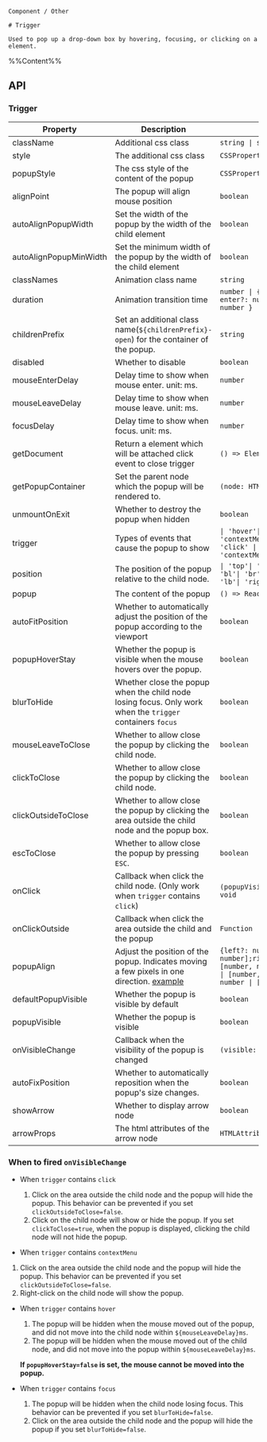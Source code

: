 `````
Component / Other

# Trigger

Used to pop up a drop-down box by hovering, focusing, or clicking on a element.
`````

%%Content%%

## API

### Trigger

|Property|Description|Type|DefaultValue|Version|
|---|---|---|---|---|
|className|Additional css class|`string \| string[]`|`-`|-|
|style|The additional css class|`CSSProperties`|`-`|-|
|popupStyle|The css style of the content of the popup|`CSSProperties`|`-`|-|
|alignPoint|The popup will align mouse position|`boolean`|`-`|-|
|autoAlignPopupWidth|Set the width of the popup by the width of the child element|`boolean`|`-`|-|
|autoAlignPopupMinWidth|Set the minimum width of the popup by the width of the child element|`boolean`|`-`|-|
|classNames|Animation class name|`string`|`fadeId`|-|
|duration|Animation transition time|`number \| { exit?: number; enter?: number; appear?: number }`|`200`|-|
|childrenPrefix|Set an additional class name(`${childrenPrefix}-open`) for the container of the popup.|`string`|`-`|-|
|disabled|Whether to disable|`boolean`|`-`|-|
|mouseEnterDelay|Delay time to show when mouse enter. unit: ms.|`number`|`100`|-|
|mouseLeaveDelay|Delay time to show when mouse leave. unit: ms.|`number`|`100`|-|
|focusDelay|Delay time to show when focus. unit: ms.|`number`|`-`|-|
|getDocument|Return a element which will be attached click event to close trigger|`() => Element`|`() => window.document`|-|
|getPopupContainer|Set the parent node which the popup will be rendered to.|`(node: HTMLElement) => Element`|`-`|-|
|unmountOnExit|Whether to destroy the popup when hidden|`boolean`|`true`|-|
|trigger|Types of events that cause the popup to show|`\| 'hover'\| 'click'\| 'focus'\| 'contextMenu'\| Array<'hover' \| 'click' \| 'focus' \| 'contextMenu'>`|`hover`|-|
|position|The position of the popup relative to the child node.|`\| 'top'\| 'tl'\| 'tr'\| 'bottom'\| 'bl'\| 'br'\| 'left'\| 'lt'\| 'lb'\| 'right'\| 'rt'\| 'rb'`|`bottom`|-|
|popup|The content of the popup|`() => ReactNode`|`-`|-|
|autoFitPosition|Whether to automatically adjust the position of the popup according to the viewport|`boolean`|`true`|-|
|popupHoverStay|Whether the popup is visible when the mouse hovers over the popup.|`boolean`|`true`|-|
|blurToHide|Whether close the popup when the child node losing focus. Only work when the `trigger` containers `focus`|`boolean`|`true`|-|
|mouseLeaveToClose|Whether to allow close the popup by clicking the child node.|`boolean`|`true`|2.22.0|
|clickToClose|Whether to allow close the popup by clicking the child node.|`boolean`|`true`|-|
|clickOutsideToClose|Whether to allow close the popup by clicking the area outside the child node and the popup box.|`boolean`|`true`|-|
|escToClose|Whether to allow close the popup by pressing `ESC`.|`boolean`|`false`|-|
|onClick|Callback when click the child node. (Only work when `trigger` contains `click`)|`(popupVisible: boolean) => void`|`-`|-|
|onClickOutside|Callback when click the area outside the child and the popup|`Function`|`-`|-|
|popupAlign|Adjust the position of the popup. Indicates moving a few pixels in one direction. [example](/react/en-US/components/trigger#popupAlign)|`{left?: number \| [number, number];right?: number \| [number, number];top?: number \| [number, number];bottom?: number \| [number, number];}`|`{}`|-|
|defaultPopupVisible|Whether the popup is visible by default|`boolean`|`-`|-|
|popupVisible|Whether the popup is visible|`boolean`|`-`|-|
|onVisibleChange|Callback when the visibility of the popup is changed|`(visible: boolean) => void`|`-`|-|
|autoFixPosition|Whether to automatically reposition when the popup's size changes.|`boolean`|`true`|-|
|showArrow|Whether to display arrow node|`boolean`|`-`|-|
|arrowProps|The html attributes of the arrow node|`HTMLAttributes<HTMLDivElement>`|`-`|-|

### When to fired `onVisibleChange`

- When `trigger` contains `click`
  1. Click on the area outside the child node and the popup will hide the popup. This behavior can be prevented if you set `clickOutsideToClose=false`.
  2. Click on the child node will show or hide the popup. If you set `clickToClose=true`, when the popup is displayed, clicking the child node will not hide the popup.


-  When `trigger` contains `contextMenu`
  1. Click on the area outside the child node and the popup will hide the popup. This behavior can be prevented if you set `clickOutsideToClose=false`.
  2. Right-click on the child node will show the popup.


- When `trigger` contains `hover`
  1. The popup will be hidden when the mouse moved out of the popup, and did not move into the child node within `${mouseLeaveDelay}ms`.
  2. The popup will be hidden when the mouse moved out of the child node, and did not move into the popup within `${mouseLeaveDelay}ms`.

  **If `popupHoverStay=false` is set, the mouse cannot be moved into the popup.**

- When `trigger` contains `focus`
  1. The popup will be hidden when the child node losing focus. This behavior can be prevented if you set `blurToHide=false`.
  2. Click on the area outside the child node and the popup will hide the popup if you set `blurToHide=false`.


